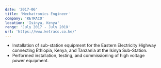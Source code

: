 ```yaml
---
date: '2017-06'
title: 'Mechatronics Engineer'
company: 'KETRACO'
location: 'Isinya, Kenya'
range: 'July 2017 - July 2018'
url: 'https://www.ketraco.co.ke/'
---
```


- Installation of sub-station equipment for the Eastern Electricity Highway connecting Ethiopia, Kenya, and Tanzania at the Isinya Sub-Station.
- Performed installation, testing, and commissioning of high voltage power equipment.
